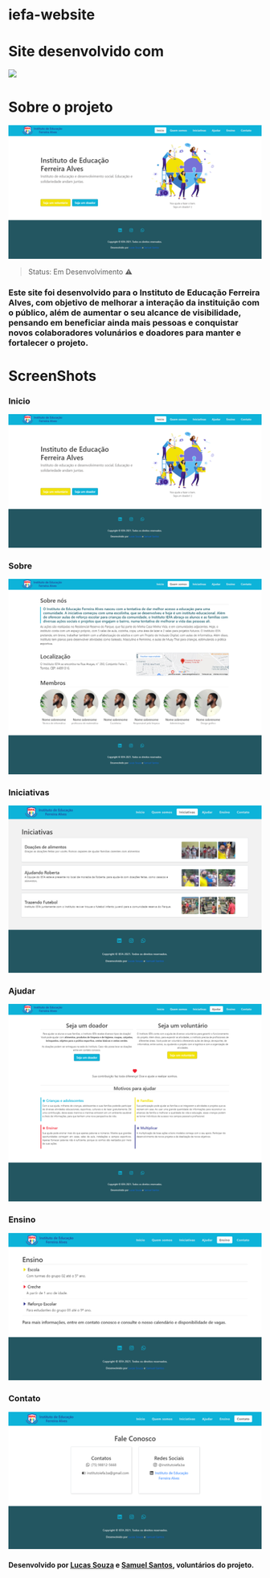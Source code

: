 # iefa-website


# Site desenvolvido com
>
<span>  
  <img src="https://img.shields.io/badge/Bootstrap-563D7C?style=for-the-badge&logo=bootstrap&logoColor=white"/>  
</span>

# Sobre o projeto


<img src="/prints/Inicio.png">

> Status: Em Desenvolvimento ⚠️

### Este site foi desenvolvido para o Instituto de Educação Ferreira Alves, com objetivo de melhorar a interação da instituição com o público, além de aumentar o seu alcance de visibilidade, pensando em beneficiar ainda mais pessoas e conquistar novos colaboradores volunários e doadores para manter e fortalecer o projeto.

# ScreenShots
### Inicio
<img src=/prints/Inicio.png>

### Sobre
<img src=/prints/Sobre.png>

### Iniciativas
<img src=/prints/Iniciativas.png>

### Ajudar
<img src=/prints/Ajudar.png>

### Ensino
<img src=/prints/Ensino.png>

### Contato
<img src=/prints/Contato.png>


#### Desenvolvido por [Lucas Souza](https://github.com/LucasSjesus) e [Samuel Santos](https://github.com/Santos-Samuels), voluntários do projeto.
